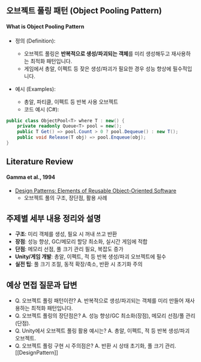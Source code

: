 

## 오브젝트 풀링 패턴 (Object Pooling Pattern)

#### What is Object Pooling Pattern

- 정의 (Definition):
    - 오브젝트 풀링은 **반복적으로 생성/파괴되는 객체**를 미리 생성해두고 재사용하는 최적화 패턴입니다.
    - 게임에서 총알, 이펙트 등 잦은 생성/파괴가 필요한 경우 성능 향상에 필수적입니다.

- 예시 (Examples):
    - 총알, 파티클, 이펙트 등 반복 사용 오브젝트
    - 코드 예시 (C#):
```csharp
public class ObjectPool<T> where T : new() {
    private readonly Queue<T> pool = new();
    public T Get() => pool.Count > 0 ? pool.Dequeue() : new T();
    public void Release(T obj) => pool.Enqueue(obj);
}
```

## Literature Review

#### Gamma et al., 1994
- [Design Patterns: Elements of Reusable Object-Oriented Software](https://en.wikipedia.org/wiki/Object_pool_pattern)
    - 오브젝트 풀의 구조, 장단점, 활용 사례

## 주제별 세부 내용 정리와 설명
- **구조**: 미리 객체를 생성, 필요 시 꺼내 쓰고 반환
- **장점**: 성능 향상, GC/메모리 할당 최소화, 실시간 게임에 적합
- **단점**: 메모리 선점, 풀 크기 관리 필요, 복잡도 증가
- **Unity/게임 개발**: 총알, 이펙트, 적 등 반복 생성/파괴 오브젝트에 필수
- **실전 팁**: 풀 크기 조절, 동적 확장/축소, 반환 시 초기화 주의

## 예상 면접 질문과 답변
- Q. 오브젝트 풀링 패턴이란?
  A. 반복적으로 생성/파괴되는 객체를 미리 만들어 재사용하는 최적화 패턴입니다.
- Q. 오브젝트 풀링의 장단점은?
  A. 성능 향상/GC 최소화(장점), 메모리 선점/풀 관리(단점).
- Q. Unity에서 오브젝트 풀링 활용 예시는?
  A. 총알, 이펙트, 적 등 반복 생성/파괴 오브젝트.
- Q. 오브젝트 풀링 구현 시 주의점은?
  A. 반환 시 상태 초기화, 풀 크기 관리.
[[DesignPattern]]